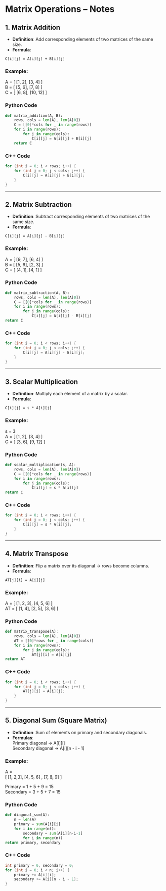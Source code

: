 # Matrix Operations – Notes

## 1. Matrix Addition

- **Definition**: Add corresponding elements of two matrices of the same size.
- **Formula**:  
```
C[i][j] = A[i][j] + B[i][j]
```

### Example:

A = [ [1, 2], [3, 4] ]  
B = [ [5, 6], [7, 8] ]  
C = [ [6, 8], [10, 12] ]

### Python Code

```python
def matrix_addition(A, B):     
	rows, cols = len(A), len(A[0])     
	C = [[0]*cols for _ in range(rows)]     
	for i in range(rows):         
		for j in range(cols):             
			C[i][j] = A[i][j] + B[i][j]     
	return C
```

### C++ Code

```c++
for (int i = 0; i < rows; i++) {     
	for (int j = 0; j < cols; j++) {         
		C[i][j] = A[i][j] + B[i][j];     
	} 
}
```

---

## 2. Matrix Subtraction

- **Definition**: Subtract corresponding elements of two matrices of the same size.
- **Formula**:  
```
C[i][j] = A[i][j] - B[i][j]
```

### Example:

A = [ [9, 7], [6, 4] ]  
B = [ [5, 6], [2, 3] ]  
C = [ [4, 1], [4, 1] ]

### Python Code

```python
def matrix_subtraction(A, B):     
	rows, cols = len(A), len(A[0])     
	C = [[0]*cols for _ in range(rows)]     
	for i in range(rows):         
		for j in range(cols):             
			C[i][j] = A[i][j] - B[i][j]     
return C
```

### C++ Code

```c++
for (int i = 0; i < rows; i++) {     
	for (int j = 0; j < cols; j++) {         
		C[i][j] = A[i][j] - B[i][j];     
	} 
}
```

---

## 3. Scalar Multiplication

- **Definition**: Multiply each element of a matrix by a scalar.
- **Formula**:  
```
C[i][j] = s * A[i][j]
```

### Example:

s = 3  
A = [ [1, 2], [3, 4] ]  
C = [ [3, 6], [9, 12] ]

### Python Code

```python
def scalar_multiplication(s, A):     
	rows, cols = len(A), len(A[0])     
	C = [[0]*cols for _ in range(rows)]     
	for i in range(rows):         
		for j in range(cols):             
			C[i][j] = s * A[i][j]     
return C
```

### C++ Code

```c++
for (int i = 0; i < rows; i++) {     
	for (int j = 0; j < cols; j++) {         
		C[i][j] = s * A[i][j];     
	} 
}
```

---

## 4. Matrix Transpose

- **Definition**: Flip a matrix over its diagonal → rows become columns.
- **Formula**:  
```
AT[j][i] = A[i][j]
```

### Example:

A = [ [1, 2, 3], [4, 5, 6] ]  
AT = [ [1, 4], [2, 5], [3, 6] ]

### Python Code

```python
def matrix_transpose(A):     
	rows, cols = len(A), len(A[0])     
	AT = [[0]*rows for _ in range(cols)]     
	for i in range(rows):         
		for j in range(cols):             
			AT[j][i] = A[i][j]     
return AT
```

### C++ Code

```c++
for (int i = 0; i < rows; i++) {     
	for (int j = 0; j < cols; j++) {         
		AT[j][i] = A[i][j];     
	} 
}
```

---

## 5. Diagonal Sum (Square Matrix)

- **Definition**: Sum of elements on primary and secondary diagonals.
- **Formulas**:  
    Primary diagonal → A[i][i]  
    Secondary diagonal → A[i][n - i - 1]

### Example:

A =  
[ [1, 2,3], [4, 5, 6] , [7, 8, 9] ]

Primary = 1 + 5 + 9 = 15  
Secondary = 3 + 5 + 7 = 15

### Python Code

```python
def diagonal_sum(A):     
	n = len(A)     
	primary = sum(A[i][i] 
	for i in range(n)):     
		secondary = sum(A[i][n-i-1] 
		for i in range(n))     
return primary, secondary
```

### C++ Code

```c++
int primary = 0, secondary = 0; 
for (int i = 0; i < n; i++) {     
	primary += A[i][i];     
	secondary += A[i][n - i - 1]; 
}
```